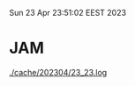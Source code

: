 Sun 23 Apr 23:51:02 EEST 2023
# JAM
<a href='./cache/202304/23_23.log'>./cache/202304/23_23.log</a>
